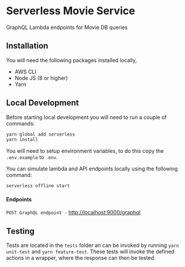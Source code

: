 # Serverless Movie Service
GraphQL Lambda endpoints for Movie DB queries

## Installation
You will need the following packages installed locally,

- AWS CLI
- Node JS (8 or higher)
- Yarn

## Local Development

Before starting local development you will need to run a couple of commands:

```bash
yarn global add serverless
yarn install
```

You will need to setup environment variables, to do this copy the `.env.example` to `.env`.

You can simulate lambda and API endpoints locally using the following command:

```bash
serverless offline start
```

#### Endpoints

`POST GraphQL endpoint -`
[http://localhost:9000/graphql](http://localhost:9000/graphql)


## Testing

Tests are located in the `tests` folder an can be invoked by running `yarn unit-test` and `yarn feature-test`. These 
tests will invoke the defined  actions in a wrapper, where the response can then be tested.




